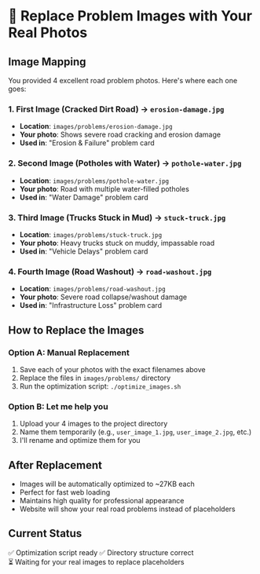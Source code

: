 # 📸 Replace Problem Images with Your Real Photos

## Image Mapping
You provided 4 excellent road problem photos. Here's where each one goes:

### 1. **First Image (Cracked Dirt Road)** → `erosion-damage.jpg`
- **Location**: `images/problems/erosion-damage.jpg`
- **Your photo**: Shows severe road cracking and erosion damage
- **Used in**: "Erosion & Failure" problem card

### 2. **Second Image (Potholes with Water)** → `pothole-water.jpg`  
- **Location**: `images/problems/pothole-water.jpg`
- **Your photo**: Road with multiple water-filled potholes
- **Used in**: "Water Damage" problem card

### 3. **Third Image (Trucks Stuck in Mud)** → `stuck-truck.jpg`
- **Location**: `images/problems/stuck-truck.jpg` 
- **Your photo**: Heavy trucks stuck on muddy, impassable road
- **Used in**: "Vehicle Delays" problem card

### 4. **Fourth Image (Road Washout)** → `road-washout.jpg`
- **Location**: `images/problems/road-washout.jpg`
- **Your photo**: Severe road collapse/washout damage
- **Used in**: "Infrastructure Loss" problem card

## How to Replace the Images

### Option A: Manual Replacement
1. Save each of your photos with the exact filenames above
2. Replace the files in `images/problems/` directory
3. Run the optimization script: `./optimize_images.sh`

### Option B: Let me help you
1. Upload your 4 images to the project directory
2. Name them temporarily (e.g., `user_image_1.jpg`, `user_image_2.jpg`, etc.)
3. I'll rename and optimize them for you

## After Replacement
- Images will be automatically optimized to ~27KB each
- Perfect for fast web loading
- Maintains high quality for professional appearance
- Website will show your real road problems instead of placeholders

## Current Status
✅ Optimization script ready
✅ Directory structure correct  
⏳ Waiting for your real images to replace placeholders 